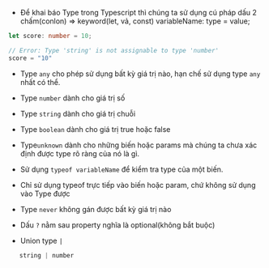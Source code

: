 - Để khai báo Type trong Typescript thì chúng ta sử dụng cú pháp dấu 2 chấm(conlon) => keyword(let, vả, const) variableName: type = value;

```typescript
let score: number = 10;

// Error: Type 'string' is not assignable to type 'number'
score = "10"
```

- Type `any` cho phép sử dụng bất kỳ giá trị nào, hạn chế sử dụng type `any` nhất có thể.
- Type `number` dành cho giá trị số
- Type `string` dành cho giá trị chuỗi
- Type `boolean` dành cho giá trị true hoặc false
- Type`unknown` dành cho những biến hoặc params mà chúng ta chưa xác định được type rõ ràng của nó là gì.

- Sử dụng `typeof variableName` để kiểm tra type của một biến.
- Chỉ sử dụng typeof trực tiếp vào biến hoặc param, chứ không sử dụng vào Type được

- Type `never` không gán được bất kỳ giá trị nào

- Dấu `?` nằm sau property nghĩa là optional(không bắt buộc)

- Union type `|`
``` typescript
   string | number
```